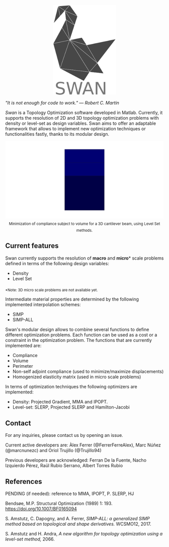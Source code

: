 <p align="center">
  <img src="https://github.com/SwanLab/Utilities/blob/master/swan_logo_test.png" alt="drawing" width="200"/>
</p>

*"It is not enough for code to work."
― Robert C. Martin*

_Swan_ is a Topology Optimization software developed in Matlab. Currently, it supports the resolution of 2D and 3D topology optimization problems with density or level-set as design variables.
Swan aims to offer an adaptable framework that allows to implement new optimization techniques or functionalities fastly, thanks to its modular design.  



<p align="center">
  <img src="https://github.com/SwanLab/Examples/blob/master/Videos/Video_ImpCantileverHexahedra_Case_1_1_1_32.gif" alt="Solution" style="width: 600px;"/>
  <sub>Minimization of compliance subject to volume for a 3D cantilever beam, using Level Set methods.</sub>
</p>



## Current features ##
Swan currently supports the resolution of **macro** and **micro**\* scale problems  defined in terms of the following design variables:
- Density
- Level Set

<sub>*Note: 3D micro scale problems are not available yet. </sub>

Intermediate material properties are determined by the following implemented interpolation schemes:
- SIMP
- SIMP-ALL



Swan's modular design allows to combine several functions to define different optimization problems. Each function can be used as a cost or a constraint in the optimization problem.  The functions that are currently implemented are:
- Compliance
- Volume
- Perimeter
- Non-self adjoint compliance (used to minimize/maximize displacements)
- Homogenized elasticity matrix (used in micro scale problems)

In terms of optimization techniques the following optimizers are implemented:
 - Density: Projected Gradient, MMA and IPOPT. 
 - Level-set: SLERP, Projected SLERP and Hamilton-Jacobi


## Contact ##

For any inquiries, please contact us by opening an issue.

Current active developers are: Àlex Ferrer (@FerrerFerreAlex), Marc Núñez (@marcnunezc) and Oriol Trujillo (@Trujillo94)

Previous developers are acknowledged: Ferran De la Fuente, Nacho Izquierdo Pérez, Raül Rubio Serrano, Albert Torres Rubio

## References 
PENDING (if needed): reference to MMA, IPOPT, P. SLERP, HJ

Bendsøe, M.P. Structural Optimization (1989) 1: 193. https://doi.org/10.1007/BF0165094

S. Amstutz, C. Dapogny, and A. Ferrer, *SIMP-ALL: a generalized SIMP method based
on topological and shape derivatives.* WCSMO12, 2017.

S. Amstutz and H. Andra, *A new algorithm for topology optimization using a level-set
method,* 2066.

